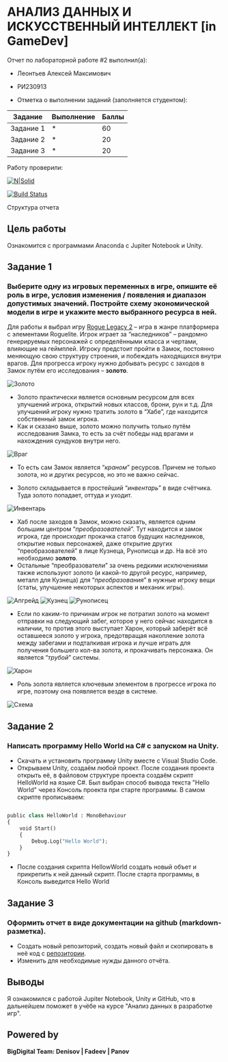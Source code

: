 # АНАЛИЗ ДАННЫХ И ИСКУССТВЕННЫЙ ИНТЕЛЛЕКТ [in GameDev]
Отчет по лабораторной работе #2 выполнил(а):
- Леонтьев Алексей Максимович
- РИ230913

- Отметка о выполнении заданий (заполняется студентом):

| Задание | Выполнение | Баллы |
| ------ | ------ | ------ |
| Задание 1 | * | 60 |
| Задание 2 | * | 20 |
| Задание 3 | * | 20 |

Работу проверили:

[![N|Solid](https://cldup.com/dTxpPi9lDf.thumb.png)](https://nodesource.com/products/nsolid)

[![Build Status](https://travis-ci.org/joemccann/dillinger.svg?branch=master)](https://travis-ci.org/joemccann/dillinger)

Структура отчета


## Цель работы
Ознакомится с программами Anaconda с Jupiter Notebook и Unity.

## Задание 1
### Выберите одну из игровых переменных в игре, опишите её роль в игре, условия изменения / появления и диапазон допустимых значений. Постройте схему экономической модели в игре и укажите место выбранного ресурса в ней.
Для работы я выбрал игру [Rogue Legacy 2](https://store.steampowered.com/app/1253920/Rogue_Legacy_2/) – игра в жанре платформера с элементами Roguelite. Игрок играет за “наследников” – рандомно генерируемых персонажей с определёнными класса и чертами, влияющие на геймплей. Игроку предстоит пройти в Замок, постоянно меняющую свою структуру строения, и побеждать находящихся внутри врагов. Для прогресса игроку нужно добывать ресурс с заходов в Замок путём его исследования – __золото__.

![Золото](Images/gold.png)

- Золото практически является основным ресурсом для всех улучшений игрока, открытий новых классов, брони, рун и т.д. Для улучшений игроку нужно тратить золото в “Хабе”, где находится собственный замок игрока.
- Как и сказано выше, золото можно получить только путём исследования Замка, то есть за счёт победы над врагами и нахождения сундуков внутри него.

![Враг](Images/Enemy.gif)

- То есть сам Замок является “_краном_” ресурсов. Причем не только золота, но и других ресурсов, но это не важно сейчас.

- Золото складывается в простейший “_инвентарь_” в виде счётчика. Туда золото попадает, оттуда и уходит.

![Инвентарь](Images/Inventory.png)

- Хаб после заходов в Замок, можно сказать, является одним большим центром “_преобразователей_”. Тут находится и замок игрока, где происходит прокачка статов будущих наследников, открытие новых персонажей, даже открытие других “преобразователей” в лице Кузнеца, Рунописца и др. На всё это необходимо __золото__.
- Остальные “преобразователи” за очень редкими исключениями также используют золото (и какой-то другой ресурс, например, металл для Кузнеца) для “_преобразования_” в нужные игроку вещи (статы, улучшение некоторых аспектов и механик игры).

![Апгрейд](Images/Upgrade.gif)
![Кузнец](Images/blacksmith.png)
![Рунописец](Images/runes.png)

- Если по каким-то причинам игрок не потратил золото на момент отправки на следующий забег, которое у него сейчас находится в наличии, то против этого выступает Харон, который заберёт всё оставшееся золото у игрока, предотвращая накопление золота между забегами и подталкивая игрока и лучше играть для получения большего кол-ва золота, и прокачивать персонажа. Он является “_трубой_” системы.

![Харон](Images/Charon.gif)

- Роль золота является ключевым элементом в прогрессе игрока по игре, поэтому она появляется везде в системе.

![Схема](Images/Scheme.png)

## Задание 2
### Написать программу Hello World на C# с запуском на Unity. 

- Скачать и установить программу Unity вместе с Visual Studio Code.
- Открываем Unity, создаём любой проект. После создания проекта открыть её, в файловом структуре проекта создаём скрипт HelloWorld на языке C#. Был выбран способ вывода текста "Hello World" через Консоль проекта при старте программы. В самом скрипте прописываем:

```py

public class HelloWorld : MonoBehaviour
{
    void Start()
    {
        Debug.Log("Hello World");
    }
}

```
- После создания скрипта HellowWorld создать новый объет и прикрепить к ней данный скрипт. После старта программы, в Консоль выведится Hello World

## Задание 3
### Оформить отчет в виде документации на github (markdown-разметка).

- Создать новый репозиторий, создать новый файл и скопировать в неё код с [репозитории](https://github.com/Den1sovDm1triy/DA-in-GameDev-lab1/blob/main/README.md).
- Изменить для необходимые нужды данного отчёта.


## Выводы

Я ознакомился с работой Jupiter Notebook, Unity и GitHub, что в дальнейшем поможет в учёбе на курсе "Анализ данных в разработке игр".

## Powered by

**BigDigital Team: Denisov | Fadeev | Panov**
